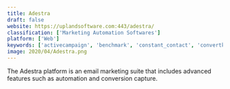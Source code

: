 ```yaml
---
title: Adestra
draft: false 
website: https://uplandsoftware.com:443/adestra/
classification: ['Marketing Automation Softwares']
platform: ['Web']
keywords: ['activecampaign', 'benchmark', 'constant_contact', 'convertkit', 'elastic_email', 'emailoctopus', 'emma', 'getresponse', 'litmus', 'mailchimp', 'outmarket', 'robly', 'sendgrid_marketing_email', 'sendinblue', 'sharpspring', 'unisender', 'zoho_campaigns', 'inbox25']
image: 2020/04/Adestra.png
---
```

The Adestra platform is an email marketing suite that includes advanced features such as automation and conversion capture.